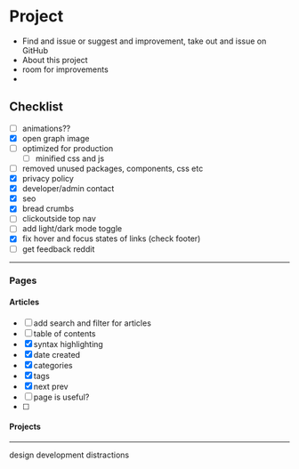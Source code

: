 # Project

- Find and issue or suggest and improvement, take out and issue on GitHub
- About this project
- room for improvements
-

## Checklist

- [ ] animations??
- [x] open graph image
- [ ] optimized for production
  - [ ] minified css and js
- [ ] removed unused packages, components, css etc
- [x] privacy policy
- [x] developer/admin contact
- [x] seo
- [x] bread crumbs
- [ ] clickoutside top nav
- [ ] add light/dark mode toggle
- [x] fix hover and focus states of links (check footer)
- [ ] get feedback reddit

---

### Pages

#### Articles

- [ ] add search and filter for articles
- [ ] table of contents
- [x] syntax highlighting
- [x] date created
- [x] categories
- [x] tags
- [x] next prev
- [ ] page is useful?
- [ ]

#### Projects

---

design
development
distractions
